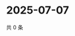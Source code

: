 # 2025-07-07

共 0 条

<!-- BEGIN ZHIHUVIDEO -->
<!-- 最后更新时间 Mon Jul 07 2025 20:22:34 GMT+0800 (China Standard Time) -->

<!-- END ZHIHUVIDEO -->
